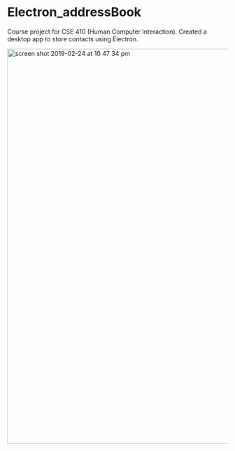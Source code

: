 # Electron_addressBook
Course project for CSE 410 (Human Computer Interaction).
Created a desktop app to store contacts using Electron.

<img width="902" alt="screen shot 2019-02-24 at 10 47 34 pm" src="https://user-images.githubusercontent.com/31946890/53313195-48d1e880-3886-11e9-8704-28e7a004feed.png">
